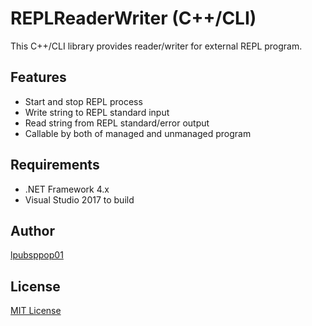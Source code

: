 # REPLReaderWriter (C++/CLI)

This C++/CLI library provides reader/writer for external REPL program.

## Features
- Start and stop REPL process
- Write string to REPL standard input
- Read string from REPL standard/error output
- Callable by both of managed and unmanaged program

## Requirements
- .NET Framework 4.x
- Visual Studio 2017 to build

## Author
[lpubsppop01](https://github.com/lpubsppop01)

## License
[MIT License](https://github.com/lpubsppop01/REPLReaderWriterCppCLI/raw/master/LICENSE.txt)
